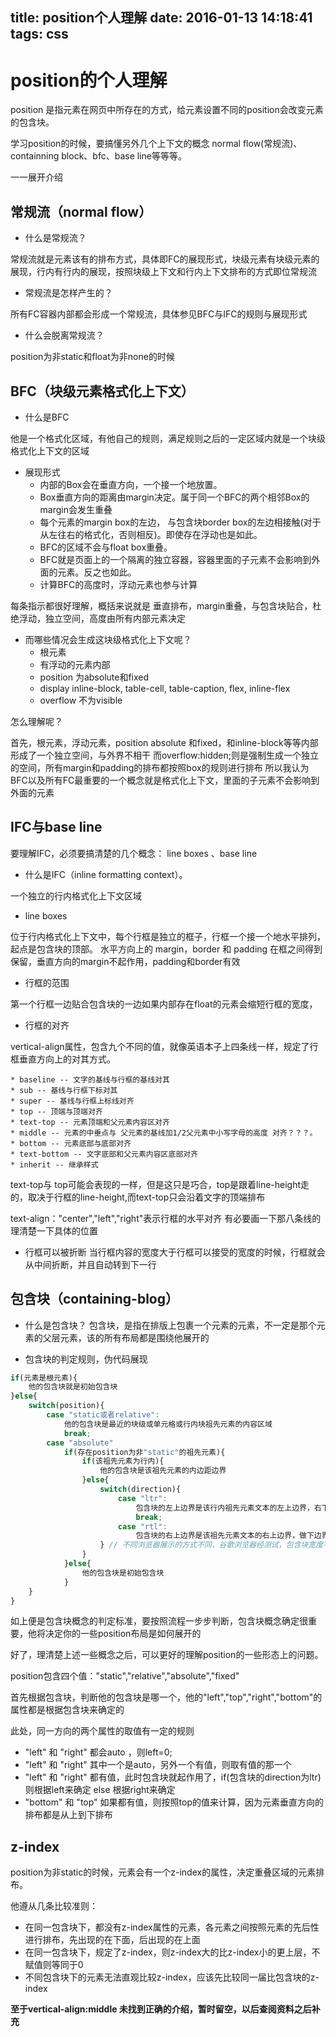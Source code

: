 title: position个人理解
date: 2016-01-13 14:18:41
tags: css
---
# position的个人理解

position 是指元素在网页中所存在的方式，给元素设置不同的position会改变元素的包含块。

学习position的时候，要搞懂另外几个上下文的概念 normal flow(常规流)、containning block、bfc、base line等等等。

一一展开介绍

## 常规流（normal flow）
* 什么是常规流？

常规流就是元素该有的排布方式，具体即FC的展现形式，块级元素有块级元素的展现，行内有行内的展现，按照块级上下文和行内上下文排布的方式即位常规流

* 常规流是怎样产生的？

所有FC容器内部都会形成一个常规流，具体参见BFC与IFC的规则与展现形式

* 什么会脱离常规流？

position为非static和float为非none的时候

## BFC（块级元素格式化上下文）

* 什么是BFC

他是一个格式化区域，有他自己的规则，满足规则之后的一定区域内就是一个块级格式化上下文的区域

* 展现形式
	* 内部的Box会在垂直方向，一个接一个地放置。
	* Box垂直方向的距离由margin决定。属于同一个BFC的两个相邻Box的margin会发生重叠
	* 每个元素的margin box的左边， 与包含块border box的左边相接触(对于从左往右的格式化，否则相反)。即使存在浮动也是如此。
	* BFC的区域不会与float box重叠。
	* BFC就是页面上的一个隔离的独立容器，容器里面的子元素不会影响到外面的元素。反之也如此。
	* 计算BFC的高度时，浮动元素也参与计算

每条指示都很好理解，概括来说就是 垂直排布，margin重叠，与包含块贴合，杜绝浮动，独立空间，高度由所有内部元素决定

* 而哪些情况会生成这块级格式化上下文呢？
	* 根元素
	* 有浮动的元素内部
	* position 为absolute和fixed
	* display inline-block, table-cell, table-caption, flex, inline-flex
	* overflow 不为visible

怎么理解呢？

首先，根元素，浮动元素，position absolute 和fixed，和inline-block等等内部形成了一个独立空间，与外界不相干
而overflow:hidden;则是强制生成一个独立的空间，所有margin和padding的排布都按照box的规则进行排布
所以我认为BFC以及所有FC最重要的一个概念就是格式化上下文，里面的子元素不会影响到外面的元素

## IFC与base line

要理解IFC，必须要搞清楚的几个概念： line boxes 、base line 

* 什么是IFC（inline formatting context）。

一个独立的行内格式化上下文区域

* line boxes

位于行内格式化上下文中，每个行框是独立的框子，行框一个接一个地水平排列，起点是包含块的顶部。 水平方向上的 margin，border 和 padding 在框之间得到保留，垂直方向的margin不起作用，padding和border有效

* 行框的范围

第一个行框一边贴合包含块的一边如果内部存在float的元素会缩短行框的宽度，

* 行框的对齐

vertical-align属性，包含九个不同的值，就像英语本子上四条线一样，规定了行框垂直方向上的对其方式。

	* baseline -- 文字的基线与行框的基线对其
	* sub -- 基线与行框下标对其
	* super -- 基线与行框上标线对齐
	* top -- 顶端与顶端对齐
	* text-top -- 元素顶端和父元素内容区对齐
	* middle -- 元素的中垂点与 父元素的基线加1/2父元素中小写字母的高度 对齐？？？。
	* bottom -- 元素底部与底部对齐
	* text-bottom -- 文字底部和父元素内容区底部对齐
	* inherit -- 继承样式

text-top与 top可能会表现的一样，但是这只是巧合，top是跟着line-height走的，取决于行框的line-height,而text-top只会沿着文字的顶端排布

text-align："center","left","right"表示行框的水平对齐
有必要画一下那八条线的理清楚一下具体的位置

* 行框可以被折断
当行框内容的宽度大于行框可以接受的宽度的时候，行框就会从中间折断，并且自动转到下一行

## 包含块（containing-blog）

* 什么是包含块？
包含块，是指在排版上包裹一个元素的元素，不一定是那个元素的父层元素，该的所有布局都是围绕他展开的

* 包含块的判定规则，伪代码展现
``` js
if(元素是根元素){
	他的包含块就是初始包含块
}else{
	switch(position){
		case "static或者relative":
			他的包含块是最近的块级或单元格或行内块祖先元素的内容区域
			break;
		case "absolute"
			if(存在position为非"static"的祖先元素){
				if(该祖先元素为行内){
					他的包含块是该祖先元素的内边距边界
				}else{
					switch(direction){
						case "ltr":
							包含块的左上边界是该行内祖先元素文本的左上边界，右下边界是该行内级祖先元素文本的右下边界
							break;					
						case "rtl":
							包含块的右上边界是该祖先元素文本的右上边界，做下边界是该祖先元素文本的左下边界
					} // 不同浏览器展示的方式不同，谷歌浏览器经测试，包含块宽度不会为负，最多为0；
				}
			}else{
				他的包含块是初始包含块
			}
	}
}
```
如上便是包含块概念的判定标准，要按照流程一步步判断，包含块概念确定很重要，他将决定你的一些position布局是如何展开的

好了，理清楚上述一些概念之后，可以更好的理解position的一些形态上的问题。

position包含四个值："static","relative","absolute","fixed"

首先根据包含块，判断他的包含块是哪一个，他的"left","top","right","bottom"的属性都是根据包含块来确定的

此处，同一方向的两个属性的取值有一定的规则

* "left" 和 "right" 都会auto ，则left=0;
* "left" 和 "right" 其中一个是auto，另外一个有值，则取有值的那一个
* "left" 和 "right" 都有值，此时包含块就起作用了，if(包含块的direction为ltr)则根据left来确定 else 根据right来确定
* "bottom" 和 "top" 如果都有值，则按照top的值来计算，因为元素垂直方向的排布都是从上到下排布

## z-index

position为非static的时候，元素会有一个z-index的属性，决定重叠区域的元素排布。

他遵从几条比较准则：
* 在同一包含块下，都没有z-index属性的元素，各元素之间按照元素的先后性进行排布，先出现的在下面，后出现的在上面
* 在同一包含块下，规定了z-index，则z-index大的比z-index小的更上层，不赋值则等同于0 
* 不同包含块下的元素无法直观比较z-index，应该先比较同一届比包含块的z-index

**至于vertical-align:middle 未找到正确的介绍，暂时留空，以后查阅资料之后补充**
